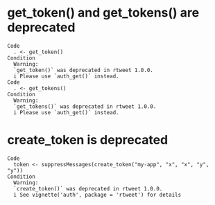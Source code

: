 # get_token() and get_tokens() are deprecated

    Code
      . <- get_token()
    Condition
      Warning:
      `get_token()` was deprecated in rtweet 1.0.0.
      i Please use `auth_get()` instead.
    Code
      . <- get_tokens()
    Condition
      Warning:
      `get_tokens()` was deprecated in rtweet 1.0.0.
      i Please use `auth_get()` instead.

# create_token is deprecated

    Code
      token <- suppressMessages(create_token("my-app", "x", "x", "y", "y"))
    Condition
      Warning:
      `create_token()` was deprecated in rtweet 1.0.0.
      i See vignette('auth', package = 'rtweet') for details

